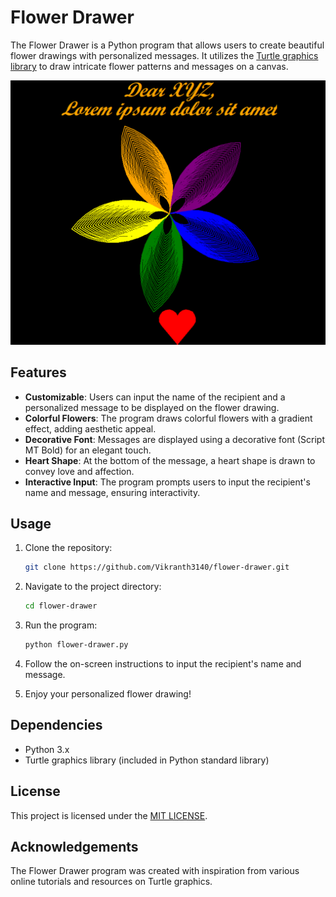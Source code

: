 # Flower Drawer

The Flower Drawer is a Python program that allows users to create beautiful flower drawings with personalized messages. It utilizes the [Turtle graphics library](https://docs.python.org/3/library/turtle.html) to draw intricate flower patterns and messages on a canvas.

![image](assets/image.png)

## Features

- **Customizable**: Users can input the name of the recipient and a personalized message to be displayed on the flower drawing.
- **Colorful Flowers**: The program draws colorful flowers with a gradient effect, adding aesthetic appeal.
- **Decorative Font**: Messages are displayed using a decorative font (Script MT Bold) for an elegant touch.
- **Heart Shape**: At the bottom of the message, a heart shape is drawn to convey love and affection.
- **Interactive Input**: The program prompts users to input the recipient's name and message, ensuring interactivity.

## Usage

1. Clone the repository:

    ```bash
    git clone https://github.com/Vikranth3140/flower-drawer.git
    ```

2. Navigate to the project directory:

    ```bash
    cd flower-drawer
    ```

3. Run the program:

    ```bash
    python flower-drawer.py
    ```

4. Follow the on-screen instructions to input the recipient's name and message.

5. Enjoy your personalized flower drawing!

## Dependencies

- Python 3.x
- Turtle graphics library (included in Python standard library)

## License

This project is licensed under the [MIT LICENSE](LICENSE).

## Acknowledgements

The Flower Drawer program was created with inspiration from various online tutorials and resources on Turtle graphics.